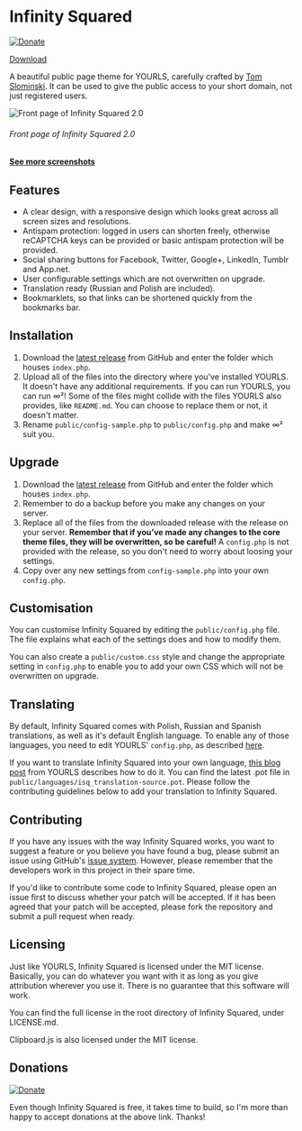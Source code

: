 Infinity Squared
================

[![Donate](https://img.shields.io/badge/Donate-PayPal-green.svg)](https://www.paypal.me/tomslominski)

[Download](https://github.com/tomslominski/infinity-squared/releases)

A beautiful public page theme for YOURLS, carefully crafted by [Tom Slominski](https://slomin.ski/). It can be used to give the public access to your short domain, not just registered users.

![Front page of Infinity Squared 2.0](http://i.imgur.com/Wc1cVRF.png)
###### Front page of Infinity Squared 2.0

#### **[See more screenshots](http://imgur.com/a/f4g0x)**

Features
--------
* A clear design, with a responsive design which looks great across all screen sizes and resolutions.
* Antispam protection: logged in users can shorten freely, otherwise reCAPTCHA keys can be provided or basic antispam protection will be provided.
* Social sharing buttons for Facebook, Twitter, Google+, LinkedIn, Tumblr and App.net.
* User configurable settings which are not overwritten on upgrade.
* Translation ready (Russian and Polish are included).
* Bookmarklets, so that links can be shortened quickly from the bookmarks bar.

Installation
------------
1. Download the [latest release](https://github.com/tomslominski/infinity-squared/releases/latest) from GitHub and enter the folder which houses `index.php`.
2. Upload all of the files into the directory where you've installed YOURLS. It doesn't have any additional requirements. If you can run YOURLS, you can run ∞²! Some of the files might collide with the files YOURLS also provides, like `README.md`. You can choose to replace them or not, it doesn't matter.
3. Rename `public/config-sample.php` to `public/config.php` and make ∞² suit you.

Upgrade
-------
1. Download the [latest release](https://github.com/tomslominski/infinity-squared/releases/latest) from GitHub and enter the folder which houses `index.php`.
2. Remember to do a backup before you make any changes on your server.
3. Replace all of the files from the downloaded release with the release on your server. **Remember that if you've made any changes to the core theme files, they will be overwritten, so be careful!** A `config.php` is not provided with the release, so you don't need to worry about loosing your settings.
4. Copy over any new settings from `config-sample.php` into your own `config.php`.

Customisation
-------------
You can customise Infinity Squared by editing the `public/config.php` file. The file explains what each of the settings does and how to modify them.

You can also create a `public/custom.css` style and change the appropriate setting in `config.php` to enable you to add your own CSS which will not be overwritten on upgrade.

Translating
-----------
By default, Infinity Squared comes with Polish, Russian and Spanish translations, as well as it's default English language. To enable any of those languages, you need to edit YOURLS' `config.php`, as described [here](https://github.com/YOURLS/YOURLS/wiki/YOURLS-in-your-language#install-yourls-in-your-language).

If you want to translate Infinity Squared into your own language, [this blog post](http://blog.yourls.org/2013/02/workshop-how-to-create-your-own-translation-file-for-yourls/) from YOURLS describes how to do it. You can find the latest .pot file in `public/languages/isq_translation-source.pot`. Please follow the contributing guidelines below to add your translation to Infinity Squared.

Contributing
------------
If you have any issues with the way Infinity Squared works, you want to suggest a feature or you believe you have found a bug, please submit an issue using GitHub's [issue system](https://github.com/tomslominski/infinity-squared/issues). However, please remember that the developers work in this project in their spare time.

If you'd like to contribute some code to Infinity Squared, please open an issue first to discuss whether your patch will be accepted. If it has been agreed that your patch will be accepted, please fork the repository and submit a pull request when ready.

Licensing
---------
Just like YOURLS, Infinity Squared is licensed under the MIT license. Basically, you can do whatever you want with it as long as you give attribution wherever you use it. There is no guarantee that this software will work.

You can find the full license in the root directory of Infinity Squared, under LICENSE.md.

Clipboard.js is also licensed under the MIT license.

Donations
---------
[![Donate](https://img.shields.io/badge/Donate-PayPal-green.svg)](https://www.paypal.me/tomslominski)

Even though Infinity Squared is free, it takes time to build, so I'm more than happy to accept donations at the above link. Thanks!
